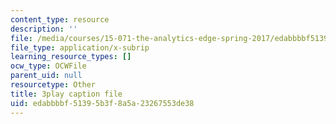 ```yaml
---
content_type: resource
description: ''
file: /media/courses/15-071-the-analytics-edge-spring-2017/edabbbbf51395b3f8a5a23267553de38_9aKidJvppF0.vtt
file_type: application/x-subrip
learning_resource_types: []
ocw_type: OCWFile
parent_uid: null
resourcetype: Other
title: 3play caption file
uid: edabbbbf-5139-5b3f-8a5a-23267553de38
---
```

